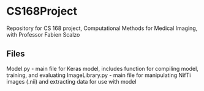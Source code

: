 # CS168Project
Repository for CS 168 project, Computational Methods for Medical Imaging, with Professor Fabien Scalzo

## Files
Model.py - main file for Keras model, includes function for compiling model, training, and evaluating
ImageLibrary.py - main file for manipulating NifTi images (.nii) and extracting data for use with model
